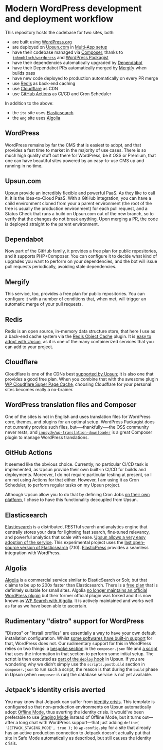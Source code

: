 

# Modern WordPress development and deployment workflow

This repository hosts the codebase for two sites, both

- are built using [WordPress.org](https://wordpress.org)
- are deployed on [Upsun.com](https://upsun.com) in [Multi-App setup](https://docs.upsun.com/create-apps/multi-app.html)
- have their codebase managed via [Composer](https://getcomposer.org), thanks to [`johnpbloch/wordpress`](https://github.com/johnpbloch/wordpress) and [WordPress Packagist](https://wpackagist.org)
- have their dependencies automatically upgraded by [Dependabot](https://dependabot.com)
- have their Dependabot PRs automatically merged by [Mergify](https://mergify.com) when builds pass
- have new code deployed to production automatically on every PR merge
- use [Redis](https://redis.io) as back-end caching
- use [Cloudflare](https://www.cloudflare.com) as CDN
- use [GitHub Actions](https://github.com/features/actions) as CI/CD and Cron Scheduler

In addition to the above:

- the `ita` site uses [Elasticsearch](https://www.elastic.co/elasticsearch/)
- the `eng` site uses [Algolia](https://www.algolia.com)

## WordPress

WordPress remains by far the CMS that is easiest to adopt, and that provides a fast time to market in the majority of 
use cases. There is so much high quality stuff out there for WordPress, be it OSS or Premium, that one can have 
beautiful sites powered by an easy-to-use CMS up and running in no time.

## Upsun.com

Upsun provide an incredibly flexible and powerful PaaS. As they like to call it, it is the Idea-to-Cloud PaaS. With a 
GitHub integration, you can have a child environment cloned from your a parent environment (the root of the tree is 
usually the production environment) for each pull request, and a Status Check that runs a build on Upsun.com out of the 
new branch, so to verify that the changes do not break anything. Upon merging a PR, the code is deployed straight to the
parent environment.

## Dependabot

Now part of the GitHub family, it provides a free plan for public repositories, and it supports PHP+Composer. You can 
configure it to decide what kind of upgrades you want to perform on your dependencies, and the bot will issue pull 
requests periodically, avoiding stale dependencies.

## Mergify

This service, too, provides a free plan for public repositories. You can configure it with a number of conditions that, 
when met, will trigger an automatic merge of your pull requests.

## Redis

Redis is an open source, in-memory data structure store, that here I use as a back-end cache system via the
[Redis Object Cache](https://wordpress.org/plugins/redis-cache/) plugin. It is 
[easy to adopt with Upsun](https://docs.upsun.com/add-services/redis.html), as it is one of the many containerized 
services that you can add to your project.

## Cloudflare

Cloudflare is one of the CDNs best [supported by Upsun](https://docs.upsun.com/domains/cdn.html); it is also one
that provides a good free plan. When you combine that with the awesome plugin
[WP Cloudflare Super Page Cache](https://wordpress.org/plugins/wp-cloudflare-page-cache/), choosing Cloudflare for your 
personal sites becomes really a no-brainer.

## WordPress translation files and Composer

One of the sites is not in English and uses translation files for WordPress core, themes, and plugins for an optimal 
setup. WordPress Packagist does not currently provide such files, but—–thankfully–—the OSS community never rests, and 
[`inpsyde/wp-translation-downloader`](https://github.com/inpsyde/wp-translation-downloader) is a great Composer plugin 
to manage WordPress translations.

## GitHub Actions

It seemed like the obvious choice. Currently, no particular CI/CD task is implemented, as Upsun provide their own 
built-in CI/CD for builds and deployments. Moreover, I do not require particular testing at present, so I am not using 
Actions for that either. However, I am using it as Cron Scheduler, to perform regular tasks on my Upsun project.

Although Upsun allow you to do that by defining Cron Jobs 
[on their own platform](https://docs.upsun.com/create-apps/app-reference/single-runtime-image.html#crons), I chose to 
have this functionality decoupled from Upsun.

## Elasticsearch

[Elasticsearch](https://www.elastic.co/elasticsearch/) is a distributed, RESTful search and analytics engine that 
centrally stores your data for lightning fast search, fine‑tuned relevancy, and powerful analytics that scale with ease.
[Upsun allows a very easy adoption of the service](https://docs.upsun.com/add-services/elasticsearch.html). This 
experimental project uses the 
[last open-source version of Elasticsearch](https://en.wikipedia.org/wiki/Elasticsearch#Licensing_changes) (7.10). 
[ElasticPress](https://github.com/10up/ElasticPress) provides a seamless integration with WordPress.

## Algolia

[Algolia](https://www.algolia.com/doc/faq/why/what-makes-algolia-different-than-elasticsearch-or-solr/) is a commercial 
service similar to ElasticSearch or Solr, but that claims to be up to 200x faster than Elasticsearch. There is a
[free plan](https://www.algolia.com/pricing) that is definitely suitable for small sites. Algolia
[no longer maintains an official WordPress plugin](https://www.algolia.com/doc/integration/wordpress/indexing/setting-up-algolia/) 
but their former official plugin was forked and it is now known as
[WP Search with Algolia](https://wordpress.org/plugins/wp-search-with-algolia/). It is actively maintained and works 
well as far as we have been able to ascertain.

## Rudimentary "distro" support for WordPress

"Distros" or "install profiles" are essentially a way to have your own default installation configuration. Whilst 
[some softwares have built-in support](https://www.drupal.org/docs/drupal-distributions) for that, WordPress does not. 
Our rudimentary support for this in WordPress relies on two things: a 
[bespoke section](https://github.com/upsun/modern-wp-upsun-experiment/blob/main/ita/composer.json#L50-L63) in the 
`composer.json` file and [a script](https://github.com/upsun/modern-wp-upsun-experiment/blob/main/ita/scripts/deploy.sh)
that uses the information in that section to perform some initial setup. The script is then executed as 
[part of the `deploy` hook](https://github.com/upsun/modern-wp-upsun-experiment/blob/main/.upsun/config.yaml#L98) in 
Upsun. If you are wondering why we didn't simply use the `scripts.postbuild` section in `composer.json` to run such a 
script, the reason is that during the `build` phase in Upsun (when `composer` is run) the database service is not yet 
available.

## Jetpack's identity crisis averted

You may know that Jetpack can suffer from 
[identity crisis](https://jetpack.com/support/safe-mode/#what-is-an-identity-crisis). This template is configured so 
that non-production environments on Upsun automatically adopt 
[Offline Mode](https://jetpack.com/support/development-mode/), thus averting the identity crisis. It would've been 
preferable to use [Staging Mode](https://jetpack.com/support/staging-sites/) instead of Offline Mode, but it turns 
out—after a long chat with WordPress support—that just adding `define( 'JETPACK_STAGING_MODE', true );` to 
`wp-config.php` for a site that already has an active production connection to Jetpack doesn't actually put that site in
Safe Mode automatically as described, but still causes the identity crisis.
